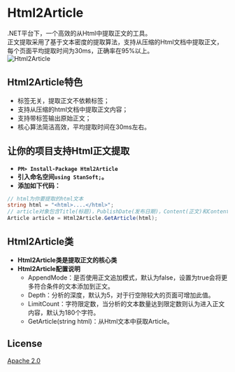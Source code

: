 # Html2Article

.NET平台下，一个高效的从Html中提取正文的工具。  
正文提取采用了基于文本密度的提取算法，支持从压缩的Html文档中提取正文，每个页面平均提取时间为30ms，正确率在95%以上。  
![Html2Article](http://stanzhai.github.io/images/project/Html2Article.png)

## Html2Article特色

* 标签无关，提取正文不依赖标签；
* 支持从压缩的html文档中提取正文内容；
* 支持带标签输出原始正文；
* 核心算法简洁高效，平均提取时间在30ms左右。

## 让你的项目支持Html正文提取

- **`PM> Install-Package Html2Article`**
- **引入命名空间`using StanSoft;`。**
- **添加如下代码：**

```C#
// html为你要提取的html文本
string html = "<html>....</html>";
// article对象包含Title(标题)，PublishDate(发布日期)，Content(正文)和ContentWithTags(带标签正文)四个属性
Article article = Html2Article.GetArticle(html);
```

## Html2Article类

- **Html2Article类是提取正文的核心类**
- **Html2Article配置说明**  
	* AppendMode：是否使用正文追加模式，默认为false，设置为true会将更多符合条件的文本添加到正文。
	* Depth：分析的深度，默认为5，对于行空隙较大的页面可增加此值。  
	* LimitCount：字符限定数，当分析的文本数量达到限定数则认为进入正文内容，默认为180个字符。  
	* GetArticle(string html)：从Html文本中获取Article。

## License

[Apache 2.0](http://www.apache.org/licenses/LICENSE-2.0)
